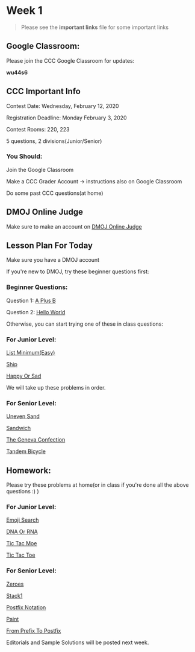 # Week 1

> Please see the **important links** file for some important links

## Google Classroom: 

Please join the CCC Google Classroom for updates: 

**wu44s6** 

## CCC Important Info

Contest Date: Wednesday, February 12, 2020

Registration Deadline: Monday February 3, 2020

Contest Rooms: 220, 223

5 questions, 2 divisions(Junior/Senior)

### You Should: 

Join the Google Classroom

Make a CCC Grader Account -> instructions also on Google Classroom

Do some past CCC questions(at home)

## DMOJ Online Judge

Make sure to make an account on [DMOJ Online Judge](https://dmoj.ca/)

## Lesson Plan For Today

Make sure you have a DMOJ account

If you're new to DMOJ, try these beginner questions first: 

### Beginner Questions: 

Question 1: [A Plus B](https://dmoj.ca/problem/aplusb)

Question 2: [Hello World](https://dmoj.ca/problem/helloworld)

Otherwise, you can start trying one of these in class questions: 

### For Junior Level: 

[List Minimum(Easy)](https://dmoj.ca/problem/bf1easy) 

[Ship](https://dmoj.ca/problem/seed1) 

[Happy Or Sad](https://dmoj.ca/problem/ccc15j2) 

We will take up these problems in order. 

### For Senior Level: 

[Uneven Sand](https://dmoj.ca/problem/seed2)

[Sandwich](https://dmoj.ca/problem/sandwich)

[The Geneva Confection](https://dmoj.ca/problem/ccc14s3)

[Tandem Bicycle](https://dmoj.ca/problem/ccc16s2)

## Homework: 

Please try these problems at home(or in class if you're done all the above questions :) )

### For Junior Level: 

[Emoji Search](https://dmoj.ca/problem/emojisearch)

[DNA Or RNA](https://dmoj.ca/problem/dmopc18c6p1)

[Tic Tac Moe](https://dmoj.ca/problem/gfssoc1j4)

[Tic Tac Toe](https://dmoj.ca/problem/hkccc08j4)

### For Senior Level: 

[Zeroes](https://dmoj.ca/problem/dmopc16c2p4)

[Stack1](https://dmoj.ca/problem/gfssoc1j4)

[Postfix Notation](https://dmoj.ca/problem/postfix)

[Paint](https://dmoj.ca/problem/pacnw16h)

[From Prefix To Postfix](https://dmoj.ca/problem/ccc08j4)

Editorials and Sample Solutions will be posted next week. 